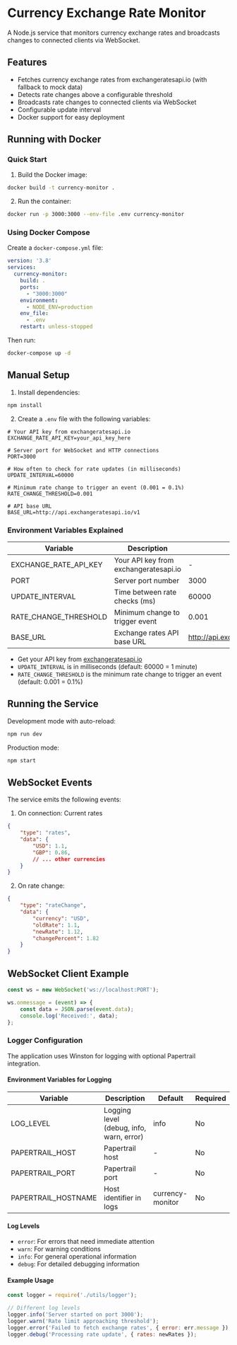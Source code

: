 # Currency Exchange Rate Monitor

A Node.js service that monitors currency exchange rates and broadcasts changes to connected clients via WebSocket.

## Features

- Fetches currency exchange rates from exchangeratesapi.io (with fallback to mock data)
- Detects rate changes above a configurable threshold
- Broadcasts rate changes to connected clients via WebSocket
- Configurable update interval
- Docker support for easy deployment

## Running with Docker

### Quick Start

1. Build the Docker image:
```bash
docker build -t currency-monitor .
```

2. Run the container:
```bash
docker run -p 3000:3000 --env-file .env currency-monitor
```

### Using Docker Compose

Create a `docker-compose.yml` file:
```yaml
version: '3.8'
services:
  currency-monitor:
    build: .
    ports:
      - "3000:3000"
    environment:
      - NODE_ENV=production
    env_file:
      - .env
    restart: unless-stopped
```

Then run:
```bash
docker-compose up -d
```

## Manual Setup

1. Install dependencies:
```bash
npm install
```

2. Create a `.env` file with the following variables:
```env
# Your API key from exchangeratesapi.io
EXCHANGE_RATE_API_KEY=your_api_key_here

# Server port for WebSocket and HTTP connections
PORT=3000

# How often to check for rate updates (in milliseconds)
UPDATE_INTERVAL=60000

# Minimum rate change to trigger an event (0.001 = 0.1%)
RATE_CHANGE_THRESHOLD=0.001

# API base URL
BASE_URL=http://api.exchangeratesapi.io/v1
```

### Environment Variables Explained

| Variable | Description | Default | Required |
|----------|-------------|---------|----------|
| EXCHANGE_RATE_API_KEY | Your API key from exchangeratesapi.io | - | Yes |
| PORT | Server port number | 3000 | No |
| UPDATE_INTERVAL | Time between rate checks (ms) | 60000 | No |
| RATE_CHANGE_THRESHOLD | Minimum change to trigger event | 0.001 | No |
| BASE_URL | Exchange rates API base URL | http://api.exchangeratesapi.io/v1 | No |

- Get your API key from [exchangeratesapi.io](https://exchangeratesapi.io/)
- `UPDATE_INTERVAL` is in milliseconds (default: 60000 = 1 minute)
- `RATE_CHANGE_THRESHOLD` is the minimum rate change to trigger an event (default: 0.001 = 0.1%)

## Running the Service

Development mode with auto-reload:
```bash
npm run dev
```

Production mode:
```bash
npm start
```

## WebSocket Events

The service emits the following events:

1. On connection: Current rates
```json
{
    "type": "rates",
    "data": {
        "USD": 1.1,
        "GBP": 0.86,
        // ... other currencies
    }
}
```

2. On rate change:
```json
{
    "type": "rateChange",
    "data": {
        "currency": "USD",
        "oldRate": 1.1,
        "newRate": 1.12,
        "changePercent": 1.82
    }
}
```

## WebSocket Client Example

```javascript
const ws = new WebSocket('ws://localhost:PORT');

ws.onmessage = (event) => {
    const data = JSON.parse(event.data);
    console.log('Received:', data);
};
```

### Logger Configuration

The application uses Winston for logging with optional Papertrail integration.

#### Environment Variables for Logging

| Variable | Description | Default | Required |
|----------|-------------|---------|----------|
| LOG_LEVEL | Logging level (debug, info, warn, error) | info | No |
| PAPERTRAIL_HOST | Papertrail host | - | No |
| PAPERTRAIL_PORT | Papertrail port | - | No |
| PAPERTRAIL_HOSTNAME | Host identifier in logs | currency-monitor | No |

#### Log Levels

- `error`: For errors that need immediate attention
- `warn`: For warning conditions
- `info`: For general operational information
- `debug`: For detailed debugging information

#### Example Usage

```javascript
const logger = require('./utils/logger');

// Different log levels
logger.info('Server started on port 3000');
logger.warn('Rate limit approaching threshold');
logger.error('Failed to fetch exchange rates', { error: err.message });
logger.debug('Processing rate update', { rates: newRates });
``` 